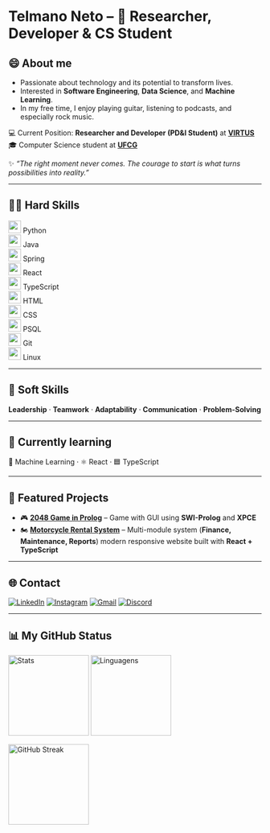 # Telmano Neto – 🚀 Researcher, Developer & CS Student

## 😄 About me

- Passionate about technology and its potential to transform lives. <br>
- Interested in **Software Engineering**, **Data Science**, and **Machine Learning**. <br>
- In my free time, I enjoy playing guitar, listening to podcasts, and especially rock music. <br>

💻 Current Position: **Researcher and Developer (PD&I Student)** at [**VIRTUS**](https://www.virtus.ufcg.edu.br/) <br>
🎓 Computer Science student at [**UFCG**](https://portal.ufcg.edu.br) <br>

✨ *“The right moment never comes. The courage to start is what turns possibilities into reality.”*

---

## 👨‍💻 Hard Skills
  <img src="https://cdn.jsdelivr.net/gh/devicons/devicon/icons/python/python-original.svg" width="25"/> Python   
  <img src="https://cdn.jsdelivr.net/gh/devicons/devicon/icons/java/java-original.svg" width="25"/> Java   
  <img src="https://cdn.jsdelivr.net/gh/devicons/devicon/icons/spring/spring-original.svg" width="25"/> Spring   
  <img src="https://cdn.jsdelivr.net/gh/devicons/devicon/icons/react/react-original.svg" width="25"/> React   
  <img src="https://cdn.jsdelivr.net/gh/devicons/devicon/icons/typescript/typescript-original.svg" width="25"/> TypeScript   
  <img src="https://cdn.jsdelivr.net/gh/devicons/devicon/icons/html5/html5-original.svg" width="25"/> HTML   
  <img src="https://cdn.jsdelivr.net/gh/devicons/devicon/icons/css3/css3-original.svg" width="25"/> CSS   
  <img src="https://cdn.jsdelivr.net/gh/devicons/devicon/icons/postgresql/postgresql-original.svg" width="25"/> PSQL   
  <img src="https://cdn.jsdelivr.net/gh/devicons/devicon/icons/git/git-original.svg" width="25"/> Git   
  <img src="https://cdn.jsdelivr.net/gh/devicons/devicon/icons/linux/linux-original.svg" width="25"/> Linux   

---

## 📌 Soft Skills
**Leadership** · **Teamwork** · **Adaptability** · **Communication** · **Problem-Solving**

---

## 📘 Currently learning
🤖 Machine Learning · ⚛️ React · 🟦 TypeScript

---

## 🚀 Featured Projects
- 🎮 [**2048 Game in Prolog**](#) – Game with GUI using **SWI-Prolog** and **XPCE**  
- 🏍 [**Motorcycle Rental System**](#) – Multi-module system (**Finance, Maintenance, Reports**) modern responsive website built with **React + TypeScript**  

---

## 🌐 Contact

[![LinkedIn](https://skillicons.dev/icons?i=linkedin)](https://www.linkedin.com/in/telmano-leite-japiassú-neto-867205284)
[![Instagram](https://skillicons.dev/icons?i=instagram)](https://www.instagram.com/telmanoo_/)
[![Gmail](https://skillicons.dev/icons?i=gmail)](mailto:telmano.leite.japiassu.neto@ccc.ufcg.edu.br)
[![Discord](https://skillicons.dev/icons?i=discord)](https://discord.com/users/telmano)

---

## 📊 My GitHub Status

<p align="left">
  <img height="160" src="https://github-readme-stats.vercel.app/api?username=telmanoneto&show_icons=true&theme=radical" alt="Stats" />
  <img height="160" src="https://github-readme-stats.vercel.app/api/top-langs/?username=telmanoneto&layout=compact&langs_count=6&theme=radical" alt="Linguagens" />
</p>

<p align="left">
  <img height="160" src="https://streak-stats.demolab.com?user=telmanoneto&theme=radical" alt="GitHub Streak" />
</p>

